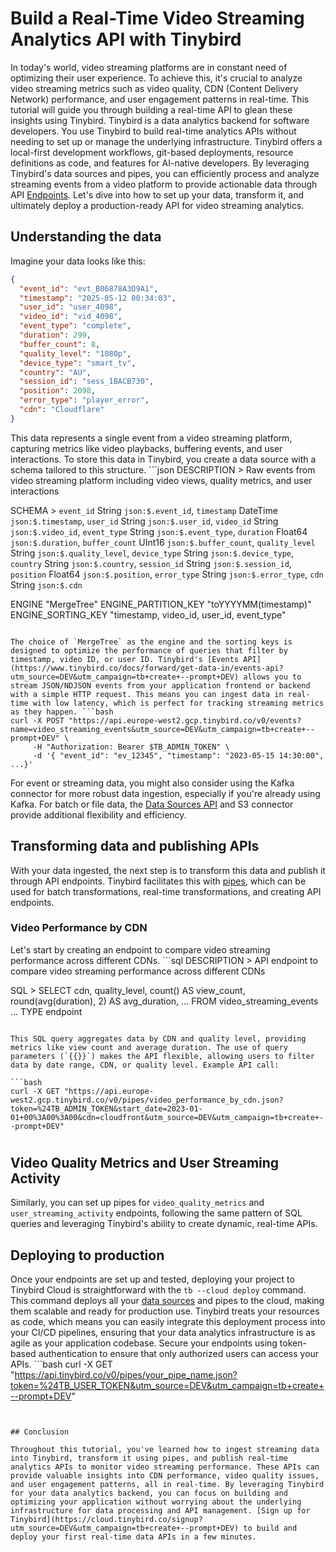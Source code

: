 # Build a Real-Time Video Streaming Analytics API with Tinybird

In today's world, video streaming platforms are in constant need of optimizing their user experience. To achieve this, it's crucial to analyze video streaming metrics such as video quality, CDN (Content Delivery Network) performance, and user engagement patterns in real-time. This tutorial will guide you through building a real-time API to glean these insights using Tinybird. Tinybird is a data analytics backend for software developers. You use Tinybird to build real-time analytics APIs without needing to set up or manage the underlying infrastructure. Tinybird offers a local-first development workflows, git-based deployments, resource definitions as code, and features for AI-native developers. By leveraging Tinybird's data sources and pipes, you can efficiently process and analyze streaming events from a video platform to provide actionable data through API [Endpoints](https://www.tinybird.co/docs/forward/work-with-data/publish-data/endpoints?utm_source=DEV&utm_campaign=tb+create+--prompt+DEV). Let's dive into how to set up your data, transform it, and ultimately deploy a production-ready API for video streaming analytics. 

## Understanding the data

Imagine your data looks like this:

```json
{
  "event_id": "evt_B06878A3D9A1",
  "timestamp": "2025-05-12 00:34:03",
  "user_id": "user_4098",
  "video_id": "vid_4098",
  "event_type": "complete",
  "duration": 299,
  "buffer_count": 8,
  "quality_level": "1080p",
  "device_type": "smart_tv",
  "country": "AU",
  "session_id": "sess_1BACB730",
  "position": 2098,
  "error_type": "player_error",
  "cdn": "Cloudflare"
}
```

This data represents a single event from a video streaming platform, capturing metrics like video playbacks, buffering events, and user interactions. To store this data in Tinybird, you create a data source with a schema tailored to this structure. ```json
DESCRIPTION >
    Raw events from video streaming platform including video views, quality metrics, and user interactions

SCHEMA >
    `event_id` String `json:$.event_id`,
    `timestamp` DateTime `json:$.timestamp`,
    `user_id` String `json:$.user_id`,
    `video_id` String `json:$.video_id`,
    `event_type` String `json:$.event_type`,
    `duration` Float64 `json:$.duration`,
    `buffer_count` UInt16 `json:$.buffer_count`,
    `quality_level` String `json:$.quality_level`,
    `device_type` String `json:$.device_type`,
    `country` String `json:$.country`,
    `session_id` String `json:$.session_id`,
    `position` Float64 `json:$.position`,
    `error_type` String `json:$.error_type`,
    `cdn` String `json:$.cdn`

ENGINE "MergeTree"
ENGINE_PARTITION_KEY "toYYYYMM(timestamp)"
ENGINE_SORTING_KEY "timestamp, video_id, user_id, event_type"
```

The choice of `MergeTree` as the engine and the sorting keys is designed to optimize the performance of queries that filter by timestamp, video ID, or user ID. Tinybird's [Events API](https://www.tinybird.co/docs/forward/get-data-in/events-api?utm_source=DEV&utm_campaign=tb+create+--prompt+DEV) allows you to stream JSON/NDJSON events from your application frontend or backend with a simple HTTP request. This means you can ingest data in real-time with low latency, which is perfect for tracking streaming metrics as they happen. ```bash
curl -X POST "https://api.europe-west2.gcp.tinybird.co/v0/events?name=video_streaming_events&utm_source=DEV&utm_campaign=tb+create+--prompt+DEV" \
     -H "Authorization: Bearer $TB_ADMIN_TOKEN" \
     -d '{ "event_id": "ev_12345", "timestamp": "2023-05-15 14:30:00", ...}'
```

For event or streaming data, you might also consider using the Kafka connector for more robust data ingestion, especially if you're already using Kafka. For batch or file data, the [Data Sources API](https://www.tinybird.co/docs/api-reference/datasource-api?utm_source=DEV&utm_campaign=tb+create+--prompt+DEV) and S3 connector provide additional flexibility and efficiency. 

## Transforming data and publishing APIs

With your data ingested, the next step is to transform this data and publish it through API endpoints. Tinybird facilitates this with [pipes](https://www.tinybird.co/docs/forward/work-with-data/pipes?utm_source=DEV&utm_campaign=tb+create+--prompt+DEV), which can be used for batch transformations, real-time transformations, and creating API endpoints. 

### Video Performance by CDN

Let's start by creating an endpoint to compare video streaming performance across different CDNs. ```sql
DESCRIPTION >
    API endpoint to compare video streaming performance across different CDNs

SQL >
    SELECT 
        cdn,
        quality_level,
        count() AS view_count,
        round(avg(duration), 2) AS avg_duration,
        ... FROM video_streaming_events
    ... TYPE endpoint
```

This SQL query aggregates data by CDN and quality level, providing metrics like view count and average duration. The use of query parameters (`{{}}`) makes the API flexible, allowing users to filter data by date range, CDN, or quality level. Example API call:

```bash
curl -X GET "https://api.europe-west2.gcp.tinybird.co/v0/pipes/video_performance_by_cdn.json?token=%24TB_ADMIN_TOKEN&start_date=2023-01-01+00%3A00%3A00&cdn=cloudfront&utm_source=DEV&utm_campaign=tb+create+--prompt+DEV"
```


#

## Video Quality Metrics and User Streaming Activity

Similarly, you can set up pipes for `video_quality_metrics` and `user_streaming_activity` endpoints, following the same pattern of SQL queries and leveraging Tinybird's ability to create dynamic, real-time APIs. 

## Deploying to production

Once your endpoints are set up and tested, deploying your project to Tinybird Cloud is straightforward with the `tb --cloud deploy` command. This command deploys all your [data sources](https://www.tinybird.co/docs/forward/get-data-in/data-sources?utm_source=DEV&utm_campaign=tb+create+--prompt+DEV) and pipes to the cloud, making them scalable and ready for production use. Tinybird treats your resources as code, which means you can easily integrate this deployment process into your CI/CD pipelines, ensuring that your data analytics infrastructure is as agile as your application codebase. Secure your endpoints using token-based authentication to ensure that only authorized users can access your APIs. ```bash
curl -X GET "https://api.tinybird.co/v0/pipes/your_pipe_name.json?token=%24TB_USER_TOKEN&utm_source=DEV&utm_campaign=tb+create+--prompt+DEV"
```


## Conclusion

Throughout this tutorial, you've learned how to ingest streaming data into Tinybird, transform it using pipes, and publish real-time analytics APIs to monitor video streaming performance. These APIs can provide valuable insights into CDN performance, video quality issues, and user engagement patterns, all in real-time. By leveraging Tinybird for your data analytics backend, you can focus on building and optimizing your application without worrying about the underlying infrastructure for data processing and API management. [Sign up for Tinybird](https://cloud.tinybird.co/signup?utm_source=DEV&utm_campaign=tb+create+--prompt+DEV) to build and deploy your first real-time data APIs in a few minutes.